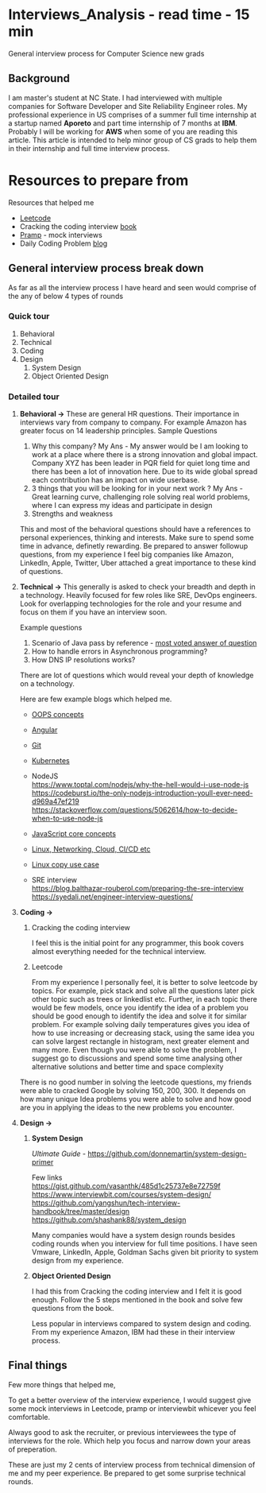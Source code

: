 # Interviews_Analysis - read time - 15 min
General interview process for Computer Science new grads

## Background

I am master's student at NC State. I had interviewed with multiple companies for Software Developer and Site Reliability Engineer roles. My professional experience in US comprises of a summer full time internship at a startup named **Aporeto** and part time internship of 7 months at **IBM**. Probably I will be working for **AWS** when some of you are reading this article. This article is intended to help minor group of CS grads to help them in their internship and full time interview process.

# Resources to prepare from 

Resources that helped me

* [Leetcode](https://www.leetcode.com)
* Cracking the coding interview [book](https://www.amazon.com/Cracking-Coding-Interview-Programming-Questions/dp/0984782850/ref=dp_ob_title_bk)
* [Pramp](https://www.pramp.com/) - mock interviews
* Daily Coding Problem [blog](https://www.dailycodingproblem.com/)

## General interview process break down

As far as all the interview process I have heard and seen would comprise of the any of below 4 types of rounds

### Quick tour

1. Behavioral
1. Technical
1. Coding
1. Design
   1. System Design
   1. Object Oriented Design
  
### Detailed tour

1. **Behavioral ->** 
    These are general HR questions. Their importance in interviews vary from company to company. For example Amazon has greater focus on 14 leadership principles.
    Sample Questions
    1. Why this company? 
    My Ans - My answer would be I am looking to work at a place where there is a strong innovation and global impact. Company XYZ has been leader in PQR field for quiet long time and there has been a lot of innovation here. Due to its wide global spread each contribution has an impact on wide userbase.
    1. 3 things that you will be looking for in your next work ?
    My Ans - Great learning curve, challenging role solving real world problems, where I can express my ideas and participate in design
    1. Strengths and weakness
    
    This and most of the behavioral questions should have a references to personal experiences, thinking and interests. Make sure to spend some time in advance, definetly rewarding. Be prepared to answer followup questions, from my experience I feel big companies like Amazon, LinkedIn, Apple, Twitter, Uber attached a great importance to these kind of questions.

1. **Technical ->**
    This generally is asked to check your breadth and depth in a technology. Heavily focused for few roles like SRE, DevOps engineers. Look for overlapping technologies for the role and your resume and focus on them if you have an interview soon.
    
    Example questions
    1. Scenario of Java pass by reference - [most voted answer of question](https://stackoverflow.com/questions/40480/is-java-pass-by-reference-or-pass-by-value)
    1. How to handle errors in Asynchronous programming?
    1. How DNS IP resolutions works?
    
    There are lot of questions which would reveal your depth of knowledge on a technology.
    
    Here are few example blogs which helped me.
    
    - [OOPS concepts](https://blog.usejournal.com/object-oriented-programming-concepts-in-simple-english-3db22065d7d0)
    - [Angular](https://www.codeproject.com/articles/891718/angularjs-interview-questions-and-answers)
    - [Git](https://www.edureka.co/blog/interview-questions/git-interview-questions/)
    - [Kubernetes](https://www.edureka.co/blog/interview-questions/kubernetes-interview-questions/)
    - NodeJS <br>
      https://www.toptal.com/nodejs/why-the-hell-would-i-use-node-js <br>
      https://codeburst.io/the-only-nodejs-introduction-youll-ever-need-d969a47ef219 <br>
      https://stackoverflow.com/questions/5062614/how-to-decide-when-to-use-node-js <br>

    - [JavaScript core concepts](https://medium.com/dev-bits/a-perfect-guide-for-cracking-a-javascript-interview-a-developers-perspective-23a5c0fa4d0d)
    - [Linux, Networking, Cloud, CI/CD etc](https://github.com/mxssl/sre-interview-prep-guide)
    - [Linux copy use case](http://moo.nac.uci.edu/~hjm/HOWTO_move_data.html)

    - SRE interview <br>
      https://blog.balthazar-rouberol.com/preparing-the-sre-interview <br>
      https://syedali.net/engineer-interview-questions/

1. **Coding ->**

   1. Cracking the coding interview
   
      I feel this is the initial point for any programmer, this book covers almost everything needed for the technical interview.
   
   1. Leetcode 
   
      From my experience I personally feel, it is better to solve leetcode by topics. For example, pick stack and solve all the questions later pick other topic such as trees or linkedlist etc. Further, in each topic there would be few models, once you identify the idea of a problem you should be good enough to identify the idea and solve it for similar problem.
      For example solving daily temperatures gives you idea of how to use increasing or decreasing stack, using the same idea you can solve largest rectangle in histogram, next greater element and many more. Even though you were able to solve the problem, I suggest go to discussions and spend some time analysing other alternative solutions and better time and space complexity 
   
   
   There is no good number in solving the leetcode questions, my friends were able to cracked Google by solving 150, 200, 300. It depends on how many unique Idea problems you were able to solve and how good are you in applying the ideas to the new problems you encounter.

  
1. **Design ->**

   1. **System Design**
   
      *Ultimate Guide* - https://github.com/donnemartin/system-design-primer

      Few links <br>
      https://gist.github.com/vasanthk/485d1c25737e8e72759f <br>
      https://www.interviewbit.com/courses/system-design/ <br>
      https://github.com/yangshun/tech-interview-handbook/tree/master/design <br>
      https://github.com/shashank88/system_design 
   
      Many companies would have a system design rounds besides coding rounds when you interview for full time positions. I have seen Vmware, LinkedIn, Apple, Goldman Sachs given bit priority to system design from my experience.
   
   1. **Object Oriented Design**
   
      I had this from Cracking the coding interview and I felt it is good enough. Follow the 5 steps mentioned in the book and solve few questions from the book.
   
      Less popular in interviews compared to system design and coding. From my experience Amazon, IBM had these in their interview process.

## Final things

Few more things that helped me,

To get a better overview of the interview experience, I would suggest give some mock interviews in Leetcode, pramp or interviewbit whicever you feel comfortable.

Always good to ask the recruiter, or previous interviewees the type of interviews for the role. Which help you focus and narrow down your areas of preperation.

These are just my 2 cents of interview process from technical dimension of me and my peer experience. Be prepared to get some surprise technical rounds.
